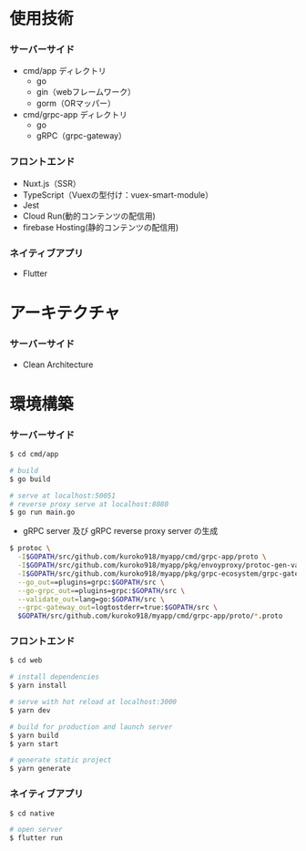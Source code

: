 # 使用技術
### サーバーサイド
- cmd/app ディレクトリ
  - go
  - gin（webフレームワーク）
  - gorm（ORマッパー）
- cmd/grpc-app ディレクトリ
  - go
  - gRPC（grpc-gateway）

### フロントエンド
- Nuxt.js（SSR）
- TypeScript（Vuexの型付け：vuex-smart-module）
- Jest
- Cloud Run(動的コンテンツの配信用)
- firebase Hosting(静的コンテンツの配信用)

### ネイティブアプリ
- Flutter

# アーキテクチャ
### サーバーサイド
  - Clean Architecture

# 環境構築

### サーバーサイド
```bash
$ cd cmd/app

# build
$ go build

# serve at localhost:50051
# reverse proxy serve at localhost:8080
$ go run main.go
```

- gRPC server 及び gRPC reverse proxy server の生成
```bash
$ protoc \
  -I$GOPATH/src/github.com/kuroko918/myapp/cmd/grpc-app/proto \
  -I$GOPATH/src/github.com/kuroko918/myapp/pkg/envoyproxy/protoc-gen-validate \
  -I$GOPATH/src/github.com/kuroko918/myapp/pkg/grpc-ecosystem/grpc-gateway/third_party/googleapis \
  --go_out==plugins=grpc:$GOPATH/src \
  --go-grpc_out==plugins=grpc:$GOPATH/src \
  --validate_out=lang=go:$GOPATH/src \
  --grpc-gateway_out=logtostderr=true:$GOPATH/src \
  $GOPATH/src/github.com/kuroko918/myapp/cmd/grpc-app/proto/*.proto
```

### フロントエンド
```bash
$ cd web

# install dependencies
$ yarn install

# serve with hot reload at localhost:3000
$ yarn dev

# build for production and launch server
$ yarn build
$ yarn start

# generate static project
$ yarn generate
```

### ネイティブアプリ
```bash
$ cd native

# open server
$ flutter run
```
